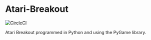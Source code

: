 # Atari-Breakout
[![CircleCI](https://circleci.com/gh/Wouterr0/Atari-Breakout.svg?style=svg)](https://circleci.com/gh/Wouterr0/Atari-Breakout)

Atari Breakout programmed in Python and using the PyGame library.
